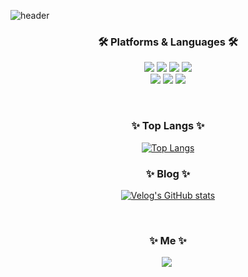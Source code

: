 ![header](https://capsule-render.vercel.app/api?type=soft&color=auto&height=150&section=header&text=WellCome&fontSize=70&animation=twinkling) <br>

<!-- [![Hits](https://hits.seeyoufarm.com/api/count/incr/badge.svg?url=https%3A%2F%2Fgithub.com%2FHeesuYeo&count_bg=%233DC849&title_bg=%23555555&icon=&icon_color=%23E7E7E7&title=hits&edge_flat=false)](https://hits.seeyoufarm.com)-->
 <h3 align="center">🛠 Platforms & Languages 🛠</h3>
<p align="center">
  <img src="https://img.shields.io/badge/Java-007396?style=flat&logo=Conda-Forge&logoColor=white"/>
  <img src="https://img.shields.io/badge/Oracle%20SQL-F80000?style=flat&logo=Oracle&logoColor=white"/>
  <img src="https://img.shields.io/badge/MySQL-4479A1.svg?&style=flat-square&logo=MySQL&logoColor=white"/>
  <img src="https://img.shields.io/badge/Javascript-ffb13b?style=flat-square&logo=javascript&logoColor=white"/><br>
  <img src="https://img.shields.io/badge/CSS3-1572B6?style=flat-square&logo=CSS3&logoColor=white"/>
  <img src="https://img.shields.io/badge/Spring-6DB33F?style=flat-square&logo=Spring&logoColor=white"/>
  <img src="https://img.shields.io/badge/HTML5-E34F26?style=flat-square&logo=HTML5&logoColor=white"/>
  </p>
 <!-- 
<div align="center" style="text-align:center">
<h3 align="center">✨ github stats ✨</h3>
 
[![*'s github stats](https://github-readme-stats.vercel.app/api?username=HeesuYeo)](https://github.com/HeesuYeo)

</div>
-->
<br>
<div align="center" style="text-align:center">
<h3 align="center">✨ Top Langs ✨</h3>

 [![Top Langs](https://github-readme-stats.vercel.app/api/top-langs/?username=HeesuYeo&layout=compact&show_icons=true&theme=onedark)](https://github.com/HeesuYeo/github-readme-stats)

</div>
 <!-- 
<div align="center" style="text-align:center">
<h3 align="center">✨ Boj Tier ✨</h3>

[![Solved.ac Profile](http://mazassumnida.wtf/api/v2/generate_badge?boj=gmltnwkd123)](https://solved.ac/gmltnwkd123/)
</div>
-->
<h3 align="center">✨ Blog ✨</h3>

<div align="center" style="text-align:center">
  
[![Velog's GitHub stats](https://velog-readme-stats.vercel.app/api?name=hxe_y)](https://github.com/eungyeole/velog-readme-stats)
</div>
  
<br>


<h3 align="center"> ✨ Me ✨ </h3>
<p align="center">
  <a href="https://velog.io/@hxe_y"><img src="https://img.shields.io/badge/Tech%20Blog-11B48A?style=flat-square&logo=Vimeo&logoColor=white&link=https://velog.io/@hxe_y"/></a>&nbsp
</p>
<br>

